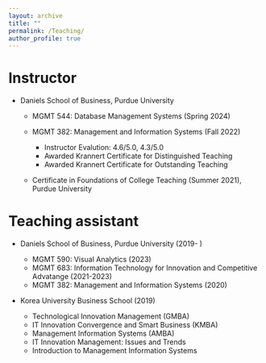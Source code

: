 ```yaml
---
layout: archive
title: ""
permalink: /Teaching/
author_profile: true
---
```




Instructor 
======
* Daniels School of Business, Purdue University
  * MGMT 544: Database Management Systems (Spring 2024) 
  * MGMT 382: Management and Information Systems (Fall 2022)
    * Instructor Evalution: 4.6/5.0, 4.3/5.0
    * Awarded Krannert Certificate for Distinguished Teaching
    * Awarded Krannert Certificate for Outstanding Teaching

  * Certificate in Foundations of College Teaching (Summer 2021), Purdue University

Teaching assistant
======
* Daniels School of Business, Purdue University (2019- )
  * MGMT 590: Visual Analytics (2023)
  * MGMT 683: Information Technology for Innovation and Competitive Advatange (2021-2023)
  * MGMT 382: Management and Information Systems (2020) 
  
  
* Korea University Business School (2019)
  * Technological Innovation Management (GMBA)
  * IT Innovation Convergence and Smart Business (KMBA)
  * Management Information Systems (AMBA)
  * IT Innovation Management: Issues and Trends
  * Introduction to Management Information Systems
